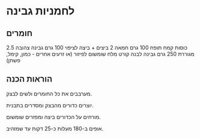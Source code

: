# לחמניות גבינה

## חומרים

2.5 כוסות קמח תופח 
100 גרם חמאה
2 ביצים + ביצה לציפוי
100 גרם גבינה צהובה מגוררת
250 גרם גבינה לבנה
קורט מלח
שומשום לפיזור (או זרעים אחרים - כמון, קימל, פשתן) 

## הוראות הכנה

מערבבים את כל החומרים ולשים לבצק. 

יוצרים כדורים מהבצק ומסדרים בתבנית. 

מורחים על הכדורים ביצה ומפזרים שומשום. 

אופים ב-180 מעלות כ-25 דקות עד שמזהיב. 